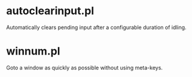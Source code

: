 autoclearinput.pl
=============

Automatically clears pending input after a configurable duration of idling.


winnum.pl
=============

Goto a window as quickly as possible without using meta-keys.
